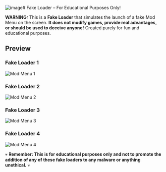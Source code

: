 ![image](https://github.com/user-attachments/assets/37acef3c-4dda-4293-850f-607cc608cdfc)# Fake Loader – For Educational Purposes Only! 

**WARNING:** This is a **Fake Loader** that simulates the launch of a fake Mod Menu on the screen. **It does not modify games, provide real advantages, or should be used to deceive anyone!** Created purely for fun and educational purposes.

##  Preview

###  Fake Loader  1
![Mod Menu 1](https://i.imgur.com/paQkXzn.png)

### Fake Loader  2
![Mod Menu 2](https://i.imgur.com/Cot4DMD.png)

### Fake Loader  3
![Mod Menu 3](https://i.imgur.com/gjEanQ6.png)

### Fake Loader  4
![Mod Menu 4](https://media.discordapp.net/attachments/1337633993884958730/1353186570374615052/image.png?ex=680a43f3&is=6808f273&hm=cd720a122f2a4919e0c3e98aeddd492f13c034f79f9ccc44aa6912689c971d96&=&format=webp&quality=lossless&width=974&height=639)


💀 **Remember: This is for educational purposes only and not to promote the addition of any of these fake loaders to any malware or anything unethical.** 💀
